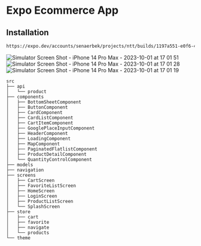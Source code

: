 # Expo Ecommerce App

## Installation

```bash
https://expo.dev/accounts/senaerbek/projects/ntt/builds/1197a551-e0f6-450a-a76e-ee0165f296c6
```

![Simulator Screen Shot - iPhone 14 Pro Max - 2023-10-01 at 17 01 51](https://github.com/senaerbek/TestCase/assets/36725302/a0395c33-e4d8-4a92-a1dc-8ecce45c005c)
![Simulator Screen Shot - iPhone 14 Pro Max - 2023-10-01 at 17 01 28](https://github.com/senaerbek/TestCase/assets/36725302/759a822f-cc84-4cf6-a37c-f03c489694a9)
![Simulator Screen Shot - iPhone 14 Pro Max - 2023-10-01 at 17 01 19](https://github.com/senaerbek/TestCase/assets/36725302/f1bdd1fc-2a12-43b3-9b41-85b6d14cc350)

```
src
├── api
│   └── product
├── components
│   ├── BottomSheetComponent
│   ├── ButtonComponent
│   ├── CardComponent
│   ├── CardListComponent
│   ├── CartItemComponent
│   ├── GooglePlaceInputComponent
│   ├── HeaderComponent
│   ├── LoadingComponent
│   ├── MapComponent
│   ├── PaginatedFlatlistComponent
│   ├── ProductDetailComponent
│   └── QuantityControlComponent
├── models
├── navigation
├── screens
│   ├── CartScreen
│   ├── FavoriteListScreen
│   ├── HomeScreen
│   ├── LoginScreen
│   ├── ProductListScreen
│   └── SplashScreen
├── store
│   ├── cart
│   ├── favorite
│   ├── navigate
│   └── products
└── theme
```

